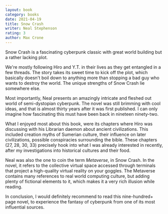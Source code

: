 ```yaml
---
layout: book
category: books
date: 2021-04-19
title: Snow Crash
writer: Neal Stephenson
rating: 3 
author: Max Crone
---
```


Snow Crash is a fascinating cyberpunk classic with great world building but a rather lacking plot.

We're mostly following Hiro and Y.T. in their lives as they get entangled in a few threads.
The story takes its sweet time to kick off the plot, which basically doesn't boil down to anything more than stopping a bad guy who wants to destroy the world.
The unique strengths of Snow Crash lie somewhere else.

Most importantly, Neal presents an amazingly intricate and fleshed out world of semi-dystopian cyberpunk.
The novel was still brimming with cool ideas, and that is almost thirty years after it was first published.
I can only imagine how fascinating this must have been back in nineteen ninety-two.

What I enjoyed most about this book, were its chapters where Hiro was discussing with his Librarian daemon about ancient civilizations.
This included creation myths of Sumerian culture, their influence on later civilizations, possible conspiracies surrounding the bible.
These chapters (27, 28, 30, 33) precisely hook into what I was already interested in recently, after my investigations into historical cultures and their food.

Neal was also the one to coin the term *Metaverse*, in Snow Crash.
In the novel, it refers to the collective virtual space accessed through terminals that project a high-quality virtual reality on your goggles.
The Metaverse contains many references to real world computing culture, but adding plenty of fictional elements to it, which makes it a very rich illusion while reading.

In conclusion, I would definitely recommend to read this nine-hundred+ page novel, to experience the fantasy of cyberpunk from one of its most influential sources.
